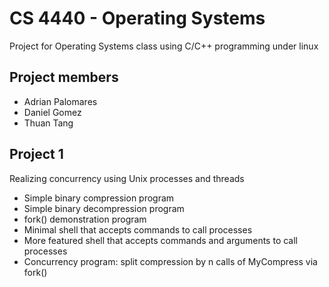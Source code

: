 # CS 4440 - Operating Systems

Project for Operating Systems class using C/C++ programming under linux

## Project members

- Adrian Palomares
- Daniel Gomez
- Thuan Tang

## Project 1

Realizing concurrency using Unix processes and threads

- Simple binary compression program
- Simple binary decompression program
- fork() demonstration program
- Minimal shell that accepts commands to call processes
- More featured shell that accepts commands and arguments to call processes
- Concurrency program: split compression by n calls of MyCompress via fork()
